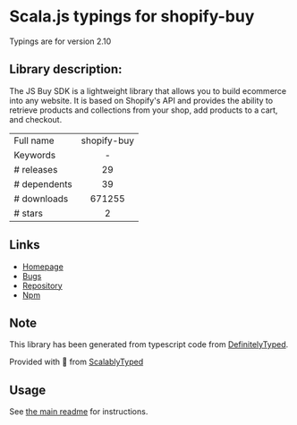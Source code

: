 
# Scala.js typings for shopify-buy

Typings are for version 2.10

## Library description:
The JS Buy SDK is a lightweight library that allows you to build ecommerce into any website. It is based on Shopify's API and provides the ability to retrieve products and collections from your shop, add products to a cart, and checkout.

|                    |                 |
| ------------------ | :-------------: |
| Full name          | shopify-buy |
| Keywords           | - |
| # releases         | 29 |
| # dependents       | 39 |
| # downloads        | 671255 |
| # stars            | 2 |

## Links
- [Homepage](https://github.com/Shopify/js-buy-sdk#readme)
- [Bugs](https://github.com/Shopify/js-buy-sdk/issues)
- [Repository](https://github.com/Shopify/js-buy-sdk)
- [Npm](https://www.npmjs.com/package/shopify-buy)
    


## Note
This library has been generated from typescript code from [DefinitelyTyped](https://definitelytyped.org).

Provided with :purple_heart: from [ScalablyTyped](https://github.com/oyvindberg/ScalablyTyped)

## Usage
See [the main readme](../../readme.md) for instructions.


